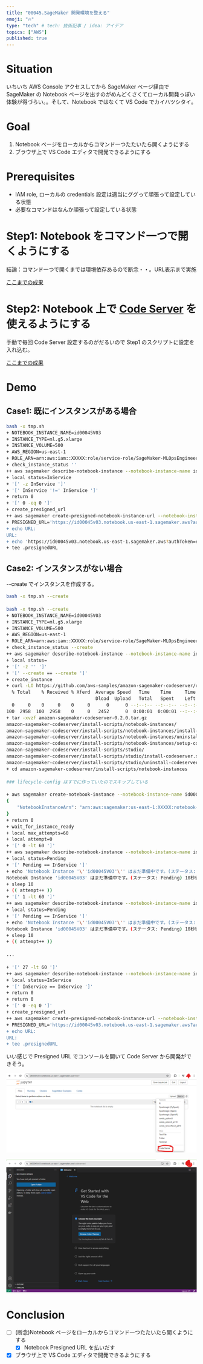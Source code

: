 ```yaml
---
title: "00045.SageMaker 開発環境を整える"
emoji: "🔥"
type: "tech" # tech: 技術記事 / idea: アイデア
topics: ["AWS"]
published: true
---
```


# Situation

いちいち AWS Console アクセスしてから SageMaker ページ経由で SageMaker の Notebook ページを出すのがめんどくさくてローカル開発っぽい体験が得づらい。。そして、Notebook ではなくて VS Code でカイハツシタイ。

# Goal

1. Notebook ページをローカルからコマンド一つたたいたら開くようにする
2. ブラウザ上で VS Code エディタで開発できるようにする 

# Prerequisites

- IAM role, ローカルの credentials 設定は適当にググって頑張って設定している状態
- 必要なコマンドはなんか頑張って設定している状態

# Step1: Notebook をコマンド一つで開くようにする

結論：コマンド一つで開くまでは環境依存あるので断念・・。URL表示まで実施

[ここまでの成果](https://gist.github.com/littlemex/5c7be4b39b4d3238206a297022a70ac8)

# Step2: Notebook 上で [Code Server](https://aws.amazon.com/jp/blogs/machine-learning/host-code-server-on-amazon-sagemaker/) を使えるようにする

手動で毎回 Code Server 設定するのがだるいので Step1 のスクリプトに設定を入れ込む。

[ここまでの成果](https://gist.github.com/littlemex/76a3af056d2c85abd1c647fe24651029)

# Demo

## Case1: 既にインスタンスがある場合

```bash
bash -x tmp.sh 
+ NOTEBOOK_INSTANCE_NAME=id00045V03
+ INSTANCE_TYPE=ml.g5.xlarge
+ INSTANCE_VOLUME=500
+ AWS_REGION=us-east-1
+ ROLE_ARN=arn:aws:iam::XXXXX:role/service-role/SageMaker-MLOpsEngineer
+ check_instance_status ''
++ aws sagemaker describe-notebook-instance --notebook-instance-name id00045V03 --output text --query NotebookInstanceStatus --region us-east-1
+ local status=InService
+ '[' -z InService ']'
+ '[' InService '!=' InService ']'
+ return 0
+ '[' 0 -eq 0 ']'
+ create_presigned_url
++ aws sagemaker create-presigned-notebook-instance-url --notebook-instance-name id00045V03 --query AuthorizedUrl --output text --session-expiration-duration-in-seconds 3600
+ PRESIGNED_URL='https://id00045v03.notebook.us-east-1.sagemaker.aws?authToken=eyJhbGciOiJIUzI1NiJ9.eyJ...
+ echo URL:
URL:
+ echo 'https://id00045v03.notebook.us-east-1.sagemaker.aws?authToken=eyJ...
+ tee .presignedURL
```

## Case2: インスタンスがない場合

--create でインスタンスを作成する。

```bash
bash -x tmp.sh --create

bash -x tmp.sh --create
+ NOTEBOOK_INSTANCE_NAME=id00045V03
+ INSTANCE_TYPE=ml.g5.xlarge
+ INSTANCE_VOLUME=500
+ AWS_REGION=us-east-1
+ ROLE_ARN=arn:aws:iam::XXXXX:role/service-role/SageMaker-MLOpsEngineer
+ check_instance_status --create
++ aws sagemaker describe-notebook-instance --notebook-instance-name id00045V03 --output text --query NotebookInstanceStatus --region us-east-1
+ local status=
+ '[' -z '' ']'
+ '[' --create == --create ']'
+ create_instance
+ curl -LO https://github.com/aws-samples/amazon-sagemaker-codeserver/releases/download/v0.2.0/amazon-sagemaker-codeserver-0.2.0.tar.gz
  % Total    % Received % Xferd  Average Speed   Time    Time     Time  Current
                                 Dload  Upload   Total   Spent    Left  Speed
  0     0    0     0    0     0      0      0 --:--:-- --:--:-- --:--:--     0
100  2958  100  2958    0     0   2452      0  0:00:01  0:00:01 --:--:--     0
+ tar -xvzf amazon-sagemaker-codeserver-0.2.0.tar.gz
amazon-sagemaker-codeserver/install-scripts/notebook-instances/
amazon-sagemaker-codeserver/install-scripts/notebook-instances/install-codeserver.sh
amazon-sagemaker-codeserver/install-scripts/notebook-instances/uninstall-codeserver.sh
amazon-sagemaker-codeserver/install-scripts/notebook-instances/setup-codeserver.sh
amazon-sagemaker-codeserver/install-scripts/studio/
amazon-sagemaker-codeserver/install-scripts/studio/install-codeserver.sh
amazon-sagemaker-codeserver/install-scripts/studio/uninstall-codeserver.sh
+ cd amazon-sagemaker-codeserver/install-scripts/notebook-instances

### lifecycle-config はすでに作っていたのでスキップしている

+ aws sagemaker create-notebook-instance --notebook-instance-name id00045V03 --instance-type ml.g5.xlarge --role-arn arn:aws:iam::XXXXX:role/service-role/SageMaker-MLOpsEngineer --direct-internet-access Enabled --volume-size-in-gb 5 --root-access Enabled --platform-identifier notebook-al2-v2 --region us-east-1 --lifecycle-config-name install-codeserver
{
    "NotebookInstanceArn": "arn:aws:sagemaker:us-east-1:XXXXX:notebook-instance/id00045V03"
}
+ return 0
+ wait_for_instance_ready
+ local max_attempts=60
+ local attempt=0
+ '[' 0 -lt 60 ']'
++ aws sagemaker describe-notebook-instance --notebook-instance-name id00045V03 --output text --query NotebookInstanceStatus --region us-east-1
+ local status=Pending
+ '[' Pending == InService ']'
+ echo 'Notebook Instance '\''id00045V03'\'' はまだ準備中です。(ステータス: Pending) 10秒後に再試行します。'
Notebook Instance 'id00045V03' はまだ準備中です。(ステータス: Pending) 10秒後に再試行します。
+ sleep 10
+ (( attempt++ ))
+ '[' 1 -lt 60 ']'
++ aws sagemaker describe-notebook-instance --notebook-instance-name id00045V03 --output text --query NotebookInstanceStatus --region us-east-1
+ local status=Pending
+ '[' Pending == InService ']'
+ echo 'Notebook Instance '\''id00045V03'\'' はまだ準備中です。(ステータス: Pending) 10秒後に再試行します。'
Notebook Instance 'id00045V03' はまだ準備中です。(ステータス: Pending) 10秒後に再試行します。
+ sleep 10
+ (( attempt++ ))

...

+ '[' 27 -lt 60 ']'
++ aws sagemaker describe-notebook-instance --notebook-instance-name id00045V03 --output text --query NotebookInstanceStatus --region us-east-1
+ local status=InService
+ '[' InService == InService ']'
+ return 0
+ return 0
+ '[' 0 -eq 0 ']'
+ create_presigned_url
++ aws sagemaker create-presigned-notebook-instance-url --notebook-instance-name id00045V03 --query AuthorizedUrl --output text --session-expiration-duration-in-seconds 3600
+ PRESIGNED_URL='https://id00045v03.notebook.us-east-1.sagemaker.aws?authToken=eyJhbG....
+ echo URL:
URL:
+ tee .presignedURL
```

いい感じで Presigned URL でコンソールを開いて Code Server から開発ができそう。

![](/images/e709a2e00f7a01.notebook.png)

![](/images/e709a2e00f7a01.code-server.png)

# Conclusion

- [ ] (断念)Notebook ページをローカルからコマンド一つたたいたら開くようにする
    - [x] Notebook Presigned URL を払いだす
- [x] ブラウザ上で VS Code エディタで開発できるようにする